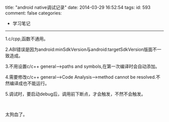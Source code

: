 title: "android native调试记录"
date: 2014-03-29 16:52:54
tags:
id: 593
comment: false
categories:
  - 学习笔记
---

1.c/cpp,函数不通用。

2.ABI错误是因为android:minSdkVersion与android:targetSdkVersion版面不一致造成。

3.不用设置c/c++ general--&gt;paths and symbols,在第一次编译时会自动添加。

4.需要修改c/c++ general--&gt;Code Analysis--&gt;method cannot be resolved.不然编译成也不能运行。

5.调试时，要启动debug后，调用前下断点，才会触发，不然不会触发。

&nbsp;

太狗血了。